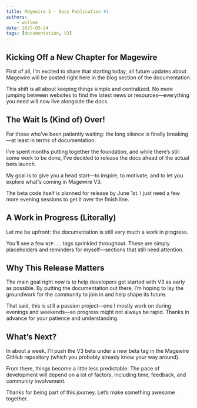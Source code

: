 ```yaml
---
title: Magewire 3 - Docs Publication #1
authors:
    - willem
date: 2025-05-24
tags: [documentation, V3]
---
```


## Kicking Off a New Chapter for Magewire

First of all, I’m excited to share that starting today, all future updates about Magewire will be posted right here in
the blog section of the documentation.

This shift is all about keeping things simple and centralized. No more jumping between websites to find the latest news
or resources—everything you need will now live alongside the docs.

## The Wait Is (Kind of) Over!

For those who’ve been patiently waiting: the long silence is finally breaking—at least in terms of documentation.

I’ve spent months putting together the foundation, and while there’s still some work to be done,
I’ve decided to release the docs ahead of the actual beta launch.

My goal is to give you a head start—to inspire, to motivate, and to let you explore what's coming in Magewire V3.

The beta code itself is planned for release by June 1st. I just need a few more evening sessions to get it over the finish line.

## A Work in Progress (Literally)

Let me be upfront: the documentation is still very much a work in progress.

You’ll see a few `WIP...` tags sprinkled throughout. These are simply placeholders and reminders for myself—sections that still need attention.

## Why This Release Matters

The main goal right now is to help developers get started with V3 as early as possible. By putting the documentation out there,
I’m hoping to lay the groundwork for the community to join in and help shape its future.

That said, this is still a passion project—one I mostly work on during evenings and weekends—so progress might not always be rapid.
Thanks in advance for your patience and understanding.

## What’s Next?

In about a week, I’ll push the V3 beta under a new beta tag in the Magewire GitHub repository (which you probably already know your way around).

From there, things become a little less predictable. The pace of development will depend on a lot of factors,
including time, feedback, and community involvement.

Thanks for being part of this journey. Let’s make something awesome together.
